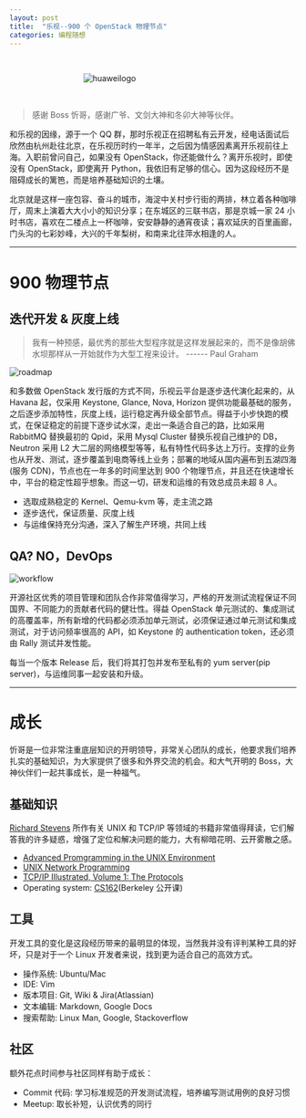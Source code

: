 ```yaml
---
layout: post
title:  "乐视--900 个 OpenStack 物理节点"
categories: 编程随想
---
```

&nbsp;&nbsp;&nbsp;

&nbsp;&nbsp;&nbsp;&nbsp;&nbsp;&nbsp;&nbsp;&nbsp;&nbsp;&nbsp;&nbsp;&nbsp;&nbsp;&nbsp;&nbsp;&nbsp;&nbsp;&nbsp;&nbsp;&nbsp;&nbsp;&nbsp;&nbsp;&nbsp;&nbsp;&nbsp;&nbsp;&nbsp;&nbsp;&nbsp;&nbsp;&nbsp;&nbsp;![huaweilogo](http://wsfdl.oss-cn-qingdao.aliyuncs.com/letv_log.jpg?imageView2/1/w/400/h/200/q/100)

&nbsp;&nbsp;&nbsp;

> 感谢 Boss 忻哥，感谢广爷、文剑大神和冬卯大神等伙伴。

和乐视的因缘，源于一个 QQ 群，那时乐视正在招聘私有云开发，经电话面试后欣然由杭州赴往北京，在乐视历时约一年半，之后因为情感因素离开乐视前往上海。入职前曾问自己，如果没有 OpenStack，你还能做什么？离开乐视时，即使没有 OpenStack，即使离开 Python，我依旧有足够的信心。因为这段经历不是阻碍成长的篱笆，而是培养基础知识的土壤。

北京就是这样一座包容、奋斗的城市，海淀中关村步行街的两排，林立着各种咖啡厅，周末上演着大大小小的知识分享；在东城区的三联书店，那是京城一家 24 小时书店，喜欢在二楼点上一杯咖啡，安安静静的通宵夜读；喜欢延庆的百里画廊，门头沟的七彩妙峰，大兴的千年梨树，和南来北往萍水相逢的人。

----------------------------

# 900 物理节点



## 迭代开发 & 灰度上线

> 我有一种预感，最优秀的那些大型程序就是这样发展起来的，而不是像胡佛水坝那样从一开始就作为大型工裎来设计。   ------ Paul Graham

![roadmap](http://wsfdl.oss-cn-qingdao.aliyuncs.com/letv%20roadmap.png)

和多数做 OpenStack 发行版的方式不同，乐视云平台是逐步迭代演化起来的，从 Havana 起，仅采用 Keystone, Glance, Nova, Horizon 提供功能最基础的服务，之后逐步添加特性，灰度上线，运行稳定再升级全部节点。得益于小步快跑的模式，在保证稳定的前提下逐步试水深，走出一条适合自己的路，比如采用 RabbitMQ 替换最初的 Qpid，采用 Mysql Cluster 替换乐视自己维护的 DB，Neutron 采用 L2 大二层的网络模型等等，私有特性代码多达上万行。支撑的业务也从开发、测试，逐步覆盖到电商等线上业务；部署的地域从国内遍布到五湖四海(服务 CDN)，节点也在一年多的时间里达到 900 个物理节点，并且还在快速增长中，平台的稳定性超乎想象。而这一切，研发和运维的有效总成员未超 8 人。

- 选取成熟稳定的 Kernel、Qemu-kvm 等，走主流之路
- 逐步迭代，保证质量、灰度上线
- 与运维保持充分沟通，深入了解生产环境，共同上线

## QA? NO，DevOps

![workflow](http://wsfdl.oss-cn-qingdao.aliyuncs.com/workflow.png)

开源社区优秀的项目管理和团队合作非常值得学习，严格的开发测试流程保证不同国界、不同能力的贡献者代码的健壮性。得益 OpenStack 单元测试的、集成测试的高覆盖率，所有新增的代码都必须添加单元测试，必须保证通过单元测试和集成测试，对于访问频率很高的 API，如 Keystone 的 authentication token，还必须由 Rally 测试并发性能。

每当一个版本 Release 后，我们将其打包并发布至私有的 yum server(pip server)，与运维同事一起安装和升级。

-----------------------------

# 成长

忻哥是一位非常注重底层知识的开明领导，非常关心团队的成长，他要求我们培养扎实的基础知识，为大家提供了很多和外界交流的机会。和大气开明的 Boss，大神伙伴们一起共事成长，是一种福气。

## 基础知识

[Richard Stevens](https://en.wikipedia.org/wiki/W._Richard_Stevens) 所作有关 UNIX 和 TCP/IP 等领域的书籍非常值得拜读，它们解答我的许多疑惑，增强了定位和解决问题的能力，大有柳暗花明、云开雾散之感。

- [Advanced Promgramming in the UNIX Environment](https://en.wikipedia.org/wiki/Advanced_Programming_in_the_Unix_Environment)
- [UNIX Network Programming](https://en.wikipedia.org/wiki/UNIX_Network_Programming)
- [TCP/IP Illustrated, Volume 1: The Protocols](https://en.wikipedia.org/wiki/TCP/IP_Illustrated)
- Operating system: [CS162](https://cs162.eecs.berkeley.edu/)(Berkeley 公开课)

## 工具

开发工具的变化是这段经历带来的最明显的体现，当然我并没有评判某种工具的好坏，只是对于一个 Linux 开发者来说，找到更为适合自己的高效方式。

- 操作系统: Ubuntu/Mac
- IDE: Vim
- 版本项目: Git, Wiki & Jira(Atlassian)
- 文本编辑: Markdown, Google Docs
- 搜索帮助: Linux Man, Google, Stackoverflow

## 社区

额外花点时间参与社区同样有助于成长：

- Commit 代码: 学习标准规范的开发测试流程，培养编写测试用例的良好习惯
- Meetup: 取长补短，认识优秀的同行
